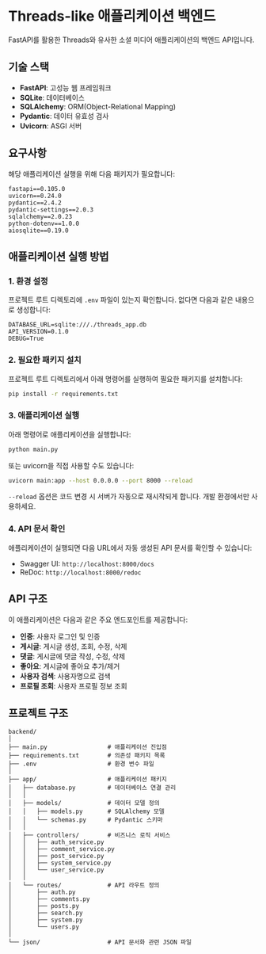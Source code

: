 # Threads-like 애플리케이션 백엔드

FastAPI를 활용한 Threads와 유사한 소셜 미디어 애플리케이션의 백엔드 API입니다.

## 기술 스택

- **FastAPI**: 고성능 웹 프레임워크
- **SQLite**: 데이터베이스
- **SQLAlchemy**: ORM(Object-Relational Mapping)
- **Pydantic**: 데이터 유효성 검사
- **Uvicorn**: ASGI 서버

## 요구사항

해당 애플리케이션 실행을 위해 다음 패키지가 필요합니다:

```
fastapi==0.105.0
uvicorn==0.24.0
pydantic==2.4.2
pydantic-settings==2.0.3
sqlalchemy==2.0.23
python-dotenv==1.0.0
aiosqlite==0.19.0
```

## 애플리케이션 실행 방법

### 1. 환경 설정

프로젝트 루트 디렉토리에 `.env` 파일이 있는지 확인합니다. 없다면 다음과 같은 내용으로 생성합니다:

```
DATABASE_URL=sqlite:///./threads_app.db
API_VERSION=0.1.0
DEBUG=True
```

### 2. 필요한 패키지 설치

프로젝트 루트 디렉토리에서 아래 명령어를 실행하여 필요한 패키지를 설치합니다:

```bash
pip install -r requirements.txt
```

### 3. 애플리케이션 실행

아래 명령어로 애플리케이션을 실행합니다:

```bash
python main.py
```

또는 uvicorn을 직접 사용할 수도 있습니다:

```bash
uvicorn main:app --host 0.0.0.0 --port 8000 --reload
```

`--reload` 옵션은 코드 변경 시 서버가 자동으로 재시작되게 합니다. 개발 환경에서만 사용하세요.

### 4. API 문서 확인

애플리케이션이 실행되면 다음 URL에서 자동 생성된 API 문서를 확인할 수 있습니다:

- Swagger UI: `http://localhost:8000/docs`
- ReDoc: `http://localhost:8000/redoc`

## API 구조

이 애플리케이션은 다음과 같은 주요 엔드포인트를 제공합니다:

- **인증**: 사용자 로그인 및 인증
- **게시글**: 게시글 생성, 조회, 수정, 삭제
- **댓글**: 게시글에 댓글 작성, 수정, 삭제
- **좋아요**: 게시글에 좋아요 추가/제거
- **사용자 검색**: 사용자명으로 검색
- **프로필 조회**: 사용자 프로필 정보 조회

## 프로젝트 구조

```
backend/
│
├── main.py                 # 애플리케이션 진입점
├── requirements.txt        # 의존성 패키지 목록
├── .env                    # 환경 변수 파일
│
├── app/                    # 애플리케이션 패키지
│   ├── database.py         # 데이터베이스 연결 관리
│   │
│   ├── models/             # 데이터 모델 정의
│   │   ├── models.py       # SQLAlchemy 모델
│   │   └── schemas.py      # Pydantic 스키마
│   │
│   ├── controllers/        # 비즈니스 로직 서비스
│   │   ├── auth_service.py
│   │   ├── comment_service.py
│   │   ├── post_service.py
│   │   ├── system_service.py
│   │   └── user_service.py
│   │
│   └── routes/             # API 라우트 정의
│       ├── auth.py
│       ├── comments.py
│       ├── posts.py
│       ├── search.py
│       ├── system.py
│       └── users.py
│
└── json/                   # API 문서화 관련 JSON 파일
```

